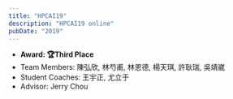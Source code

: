 ```yaml
---
title: "HPCAI19"
description: "HPCAI19 online"
pubDate: "2019"
---
```


- **Award: 🏆Third Place**
- Team Members: 陳弘欣, 林芍甫, 林恩德, 楊天琪, 許耿瑞, 吳靖崴
- Student Coaches: 王宇正, 尤立于
- Advisor: Jerry Chou